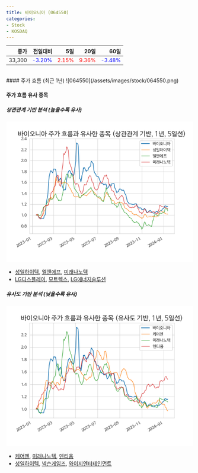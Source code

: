 ```yaml
---
title: 바이오니아 (064550)
categories:
- Stock
- KOSDAQ
---
```


|종가|전일대비|5일|20일|60일|
|---:|-------:|--:|---:|---:|
|33,300|<span style="color: blue">-3.20%</span>|<span style="color: red">2.15%</span>|<span style="color: red">9.36%</span>|<span style="color: blue">-3.48%</span>|

<!-- more -->
<br>
#### 주가 흐름 (최근 1년)
![064550](/assets/images/stock/064550.png)

#### 주가 흐름 유사 종목

##### 상관관계 기반 분석 (높을수록 유사)
![064550](/assets/images/stock/064550_corr.png)
- [성일하이텍](/365340/), [엘앤에프](/066970/), [미래나노텍](/095500/)
- [LG디스플레이](/034220/), [모트렉스](/118990/), [LG에너지솔루션](/373220/)

##### 유사도 기반 분석 (낮을수록 유사)	
![064550](/assets/images/stock/064550_sim.png)
- [케어젠](/214370/), [미래나노텍](/095500/), [덴티움](/145720/)
- [성일하이텍](/365340/), [넥슨게임즈](/225570/), [와이지엔터테인먼트](/122870/)